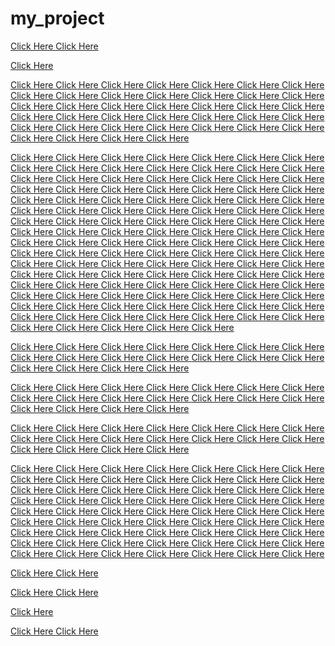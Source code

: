 # my_project
<p><a href="https://www.blogger.com/profile/11831765566850741651"> Click Here </a>
<a href="https://www.blogger.com/profile/08502301141723864223"> Click Here </a>

<a href="https://plus.google.com/url?q=https%3A%2F%2Fseo2agency.com%2F "> Click Here </a>

<a href="https://cse.google.com/url?q=https%3A%2F%2Fseo2agency.com%2F"> Click Here </a>
<a href="https://cse.google.co.uk/url?q=https%3A%2F%2Fseo2agency.com%2F"> Click Here </a>
<a href="https://cse.google.ie/url?q=https%3A%2F%2Fseo2agency.com%2F"> Click Here </a>
<a href="https://cse.google.ca/url?q=https%3A%2F%2Fseo2agency.com%2F"> Click Here </a>
<a href="https://cse.google.com.au/url?q=https%3A%2F%2Fseo2agency.com%2F"> Click Here </a>
<a href="https://cse.google.co.nz/url?q=https%3A%2F%2Fseo2agency.com%2F"> Click Here </a>
<a href="https://cse.google.ae/url?q=https%3A%2F%2Fseo2agency.com%2F"> Click Here </a>
<a href="https://cse.google.at/url?q=https%3A%2F%2Fseo2agency.com%2F"> Click Here </a>
<a href="https://cse.google.bs/url?q=https%3A%2F%2Fseo2agency.com%2F"> Click Here </a>
<a href="https://cse.google.be/url?q=https%3A%2F%2Fseo2agency.com%2F"> Click Here </a>
<a href="https://cse.google.co.jp/url?q=https%3A%2F%2Fseo2agency.com%2F"> Click Here </a>
<a href="https://cse.google.es/url?q=https%3A%2F%2Fseo2agency.com%2F"> Click Here </a>
<a href="https://cse.google.de/url?q=https%3A%2F%2Fseo2agency.com%2F"> Click Here </a>
<a href="https://cse.google.it/url?q=https%3A%2F%2Fseo2agency.com%2F"> Click Here </a>
<a href="https://cse.google.fr/url?q=https%3A%2F%2Fseo2agency.com%2F"> Click Here </a>
<a href="https://cse.google.com.tw/url?q=https%3A%2F%2Fseo2agency.com%2F"> Click Here </a>
<a href="https://cse.google.nl/url?q=https%3A%2F%2Fseo2agency.com%2F"> Click Here </a>
<a href="https://cse.google.com.br/url?q=https%3A%2F%2Fseo2agency.com%2F"> Click Here </a>
<a href="https://cse.google.com.tr/url?q=https%3A%2F%2Fseo2agency.com%2F"> Click Here </a>
<a href="https://cse.google.gr/url?q=https%3A%2F%2Fseo2agency.com%2F"> Click Here </a>
<a href="https://cse.google.co.in/url?q=https%3A%2F%2Fseo2agency.com%2F"> Click Here </a>
<a href="https://cse.google.com.mx/url?q=https%3A%2F%2Fseo2agency.com%2F"> Click Here </a>
<a href="https://cse.google.dk/url?q=https%3A%2F%2Fseo2agency.com%2F"> Click Here </a>
<a href="https://cse.google.com.ar/url?q=https%3A%2F%2Fseo2agency.com%2F"> Click Here </a>
<a href="https://cse.google.ch/url?q=https%3A%2F%2Fseo2agency.com%2F"> Click Here </a>
<a href="https://cse.google.co.kr/url?q=https%3A%2F%2Fseo2agency.com%2F"> Click Here </a>
<a href="https://cse.google.com.co/url?q=https%3A%2F%2Fseo2agency.com%2F"> Click Here </a>
<a href="https://cse.google.pl/url?q=https%3A%2F%2Fseo2agency.com%2F"> Click Here </a>
<a href="https://cse.google.pt/url?q=https%3A%2F%2Fseo2agency.com%2F"> Click Here </a>
<a href="https://cse.google.no/url?q=https%3A%2F%2Fseo2agency.com%2F"> Click Here </a>
<a href="https://cse.google.com.my/url?q=https%3A%2F%2Fseo2agency.com%2F"> Click Here </a>
<a href="https://cse.google.co.za/url?q=https%3A%2F%2Fseo2agency.com%2F"> Click Here </a>
<a href="https://cse.google.com.qa/url?q=https%3A%2F%2Fseo2agency.com%2F"> Click Here </a>
<a href="https://cse.google.com.ph/url?q=https%3A%2F%2Fseo2agency.com%2F"> Click Here </a>
<a href="https://cse.google.co.id/url?q=https%3A%2F%2Fseo2agency.com%2F"> Click Here </a>
<a href="https://cse.google.com.sg/url?q=https%3A%2F%2Fseo2agency.com%2F"> Click Here </a>
<a href="https://cse.google.ro/url?q=https%3A%2F%2Fseo2agency.com%2F"> Click Here </a>
<a href="https://cse.google.bg/url?q=https%3A%2F%2Fseo2agency.com%2F"> Click Here </a>
<a href="https://cse.google.hu/url?q=https%3A%2F%2Fseo2agency.com%2F"> Click Here </a>

<a href="https://www.google.com/url?q=https%3A%2F%2Fseo2agency.com%2F"> Click Here </a>
<a href="https://www.google.co.uk/url?q=https%3A%2F%2Fseo2agency.com%2F"> Click Here </a>
<a href="https://www.google.ie/url?q=https%3A%2F%2Fseo2agency.com%2F"> Click Here </a>
<a href="https://www.google.ca/url?q=https%3A%2F%2Fseo2agency.com%2F"> Click Here </a>
<a href="https://www.google.com.au/url?q=https%3A%2F%2Fseo2agency.com%2F"> Click Here </a>
<a href="https://www.google.co.nz/url?q=https%3A%2F%2Fseo2agency.com%2F"> Click Here </a>
<a href="https://www.google.ae/url?q=https%3A%2F%2Fseo2agency.com%2F"> Click Here </a>
<a href="https://www.google.at/url?q=https%3A%2F%2Fseo2agency.com%2F"> Click Here </a>
<a href="https://www.google.bs/url?q=https%3A%2F%2Fseo2agency.com%2F"> Click Here </a>
<a href="https://www.google.be/url?q=https%3A%2F%2Fseo2agency.com%2F"> Click Here </a>
<a href="https://www.google.co.jp/url?q=https%3A%2F%2Fseo2agency.com%2F"> Click Here </a>
<a href="https://www.google.es/url?q=https%3A%2F%2Fseo2agency.com%2F"> Click Here </a>
<a href="https://www.google.de/url?q=https%3A%2F%2Fseo2agency.com%2F"> Click Here </a>
<a href="https://www.google.it/url?q=https%3A%2F%2Fseo2agency.com%2F"> Click Here </a>
<a href="https://www.google.fr/url?q=https%3A%2F%2Fseo2agency.com%2F"> Click Here </a>
<a href="https://www.google.com.tw/url?q=https%3A%2F%2Fseo2agency.com%2F"> Click Here </a>
<a href="https://www.google.nl/url?q=https%3A%2F%2Fseo2agency.com%2F"> Click Here </a>
<a href="https://www.google.com.br/url?q=https%3A%2F%2Fseo2agency.com%2F"> Click Here </a>
<a href="https://www.google.com.tr/url?q=https%3A%2F%2Fseo2agency.com%2F"> Click Here </a>
<a href="https://www.google.gr/url?q=https%3A%2F%2Fseo2agency.com%2F"> Click Here </a>
<a href="https://www.google.co.in/url?q=https%3A%2F%2Fseo2agency.com%2F"> Click Here </a>
<a href="https://www.google.com.mx/url?q=https%3A%2F%2Fseo2agency.com%2F"> Click Here </a>
<a href="https://www.google.dk/url?q=https%3A%2F%2Fseo2agency.com%2F"> Click Here </a>
<a href="https://www.google.com.ar/url?q=https%3A%2F%2Fseo2agency.com%2F"> Click Here </a>
<a href="https://www.google.ch/url?q=https%3A%2F%2Fseo2agency.com%2F"> Click Here </a>
<a href="https://www.google.co.kr/url?q=https%3A%2F%2Fseo2agency.com%2F"> Click Here </a>
<a href="https://www.google.com.co/url?q=https%3A%2F%2Fseo2agency.com%2F"> Click Here </a>
<a href="https://www.google.pl/url?q=https%3A%2F%2Fseo2agency.com%2F"> Click Here </a>
<a href="https://www.google.pt/url?q=https%3A%2F%2Fseo2agency.com%2F"> Click Here </a>
<a href="https://www.google.no/url?q=https%3A%2F%2Fseo2agency.com%2F"> Click Here </a>
<a href="https://www.google.com.my/url?q=https%3A%2F%2Fseo2agency.com%2F"> Click Here </a>
<a href="https://www.google.co.za/url?q=https%3A%2F%2Fseo2agency.com%2F"> Click Here </a>
<a href="https://www.google.com.qa/url?q=https%3A%2F%2Fseo2agency.com%2F"> Click Here </a>
<a href="https://www.google.com.ph/url?q=https%3A%2F%2Fseo2agency.com%2F"> Click Here </a>
<a href="https://www.google.co.id/url?q=https%3A%2F%2Fseo2agency.com%2F"> Click Here </a>
<a href="https://www.google.com.sg/url?q=https%3A%2F%2Fseo2agency.com%2F"> Click Here </a>
<a href="https://www.google.ro/url?q=https%3A%2F%2Fseo2agency.com%2F"> Click Here </a>
<a href="https://www.google.bg/url?q=https%3A%2F%2Fseo2agency.com%2F"> Click Here </a>
<a href="https://www.google.hu/url?q=https%3A%2F%2Fseo2agency.com%2F"> Click Here </a>
<a href="https://maps.google.com/url?q=https%3A%2F%2Fseo2agency.com%2F"> Click Here </a>
<a href="https://maps.google.co.uk/url?q=https%3A%2F%2Fseo2agency.com%2F"> Click Here </a>
<a href="https://maps.google.ie/url?q=https%3A%2F%2Fseo2agency.com%2F"> Click Here </a>
<a href="https://maps.google.ca/url?q=https%3A%2F%2Fseo2agency.com%2F"> Click Here </a>
<a href="https://maps.google.com.au/url?q=https%3A%2F%2Fseo2agency.com%2F"> Click Here </a>
<a href="https://maps.google.co.nz/url?q=https%3A%2F%2Fseo2agency.com%2F"> Click Here </a>
<a href="https://maps.google.ae/url?q=https%3A%2F%2Fseo2agency.com%2F"> Click Here </a>
<a href="https://maps.google.at/url?q=https%3A%2F%2Fseo2agency.com%2F"> Click Here </a>
<a href="https://maps.google.bs/url?q=https%3A%2F%2Fseo2agency.com%2F"> Click Here </a>
<a href="https://maps.google.be/url?q=https%3A%2F%2Fseo2agency.com%2F"> Click Here </a>
<a href="https://maps.google.co.jp/url?q=https%3A%2F%2Fseo2agency.com%2F"> Click Here </a>
<a href="https://maps.google.es/url?q=https%3A%2F%2Fseo2agency.com%2F"> Click Here </a>
<a href="https://maps.google.de/url?q=https%3A%2F%2Fseo2agency.com%2F"> Click Here </a>
<a href="https://maps.google.it/url?q=https%3A%2F%2Fseo2agency.com%2F"> Click Here </a>
<a href="https://maps.google.fr/url?q=https%3A%2F%2Fseo2agency.com%2F"> Click Here </a>
<a href="https://maps.google.com.tw/url?q=https%3A%2F%2Fseo2agency.com%2F"> Click Here </a>
<a href="https://maps.google.nl/url?q=https%3A%2F%2Fseo2agency.com%2F"> Click Here </a>
<a href="https://maps.google.com.br/url?q=https%3A%2F%2Fseo2agency.com%2F"> Click Here </a>
<a href="https://maps.google.com.tr/url?q=https%3A%2F%2Fseo2agency.com%2F"> Click Here </a>
<a href="https://maps.google.gr/url?q=https%3A%2F%2Fseo2agency.com%2F"> Click Here </a>
<a href="https://maps.google.co.in/url?q=https%3A%2F%2Fseo2agency.com%2F"> Click Here </a>
<a href="https://maps.google.com.mx/url?q=https%3A%2F%2Fseo2agency.com%2F"> Click Here </a>
<a href="https://maps.google.dk/url?q=https%3A%2F%2Fseo2agency.com%2F"> Click Here </a>
<a href="https://maps.google.com.ar/url?q=https%3A%2F%2Fseo2agency.com%2F"> Click Here </a>
<a href="https://maps.google.ch/url?q=https%3A%2F%2Fseo2agency.com%2F"> Click Here </a>
<a href="https://maps.google.co.kr/url?q=https%3A%2F%2Fseo2agency.com%2F"> Click Here </a>
<a href="https://maps.google.com.co/url?q=https%3A%2F%2Fseo2agency.com%2F"> Click Here </a>
<a href="https://maps.google.pl/url?q=https%3A%2F%2Fseo2agency.com%2F"> Click Here </a>
<a href="https://maps.google.pt/url?q=https%3A%2F%2Fseo2agency.com%2F"> Click Here </a>
<a href="https://maps.google.no/url?q=https%3A%2F%2Fseo2agency.com%2F"> Click Here </a>
<a href="https://maps.google.com.my/url?q=https%3A%2F%2Fseo2agency.com%2F"> Click Here </a>
<a href="https://maps.google.co.za/url?q=https%3A%2F%2Fseo2agency.com%2F"> Click Here </a>
<a href="https://maps.google.com.qa/url?q=https%3A%2F%2Fseo2agency.com%2F"> Click Here </a>
<a href="https://maps.google.com.ph/url?q=https%3A%2F%2Fseo2agency.com%2F"> Click Here </a>
<a href="https://maps.google.co.id/url?q=https%3A%2F%2Fseo2agency.com%2F"> Click Here </a>
<a href="https://maps.google.com.sg/url?q=https%3A%2F%2Fseo2agency.com%2F"> Click Here </a>
<a href="https://maps.google.ro/url?q=https%3A%2F%2Fseo2agency.com%2F"> Click Here </a>
<a href="https://maps.google.bg/url?q=https%3A%2F%2Fseo2agency.com%2F"> Click Here </a>
<a href="https://maps.google.hu/url?q=https%3A%2F%2Fseo2agency.com%2F"> Click Here </a>
<a href="https://images.google.com/url?q=https%3A%2F%2Fseo2agency.com%2F"> Click Here </a>
<a href="https://images.google.co.uk/url?q=https%3A%2F%2Fseo2agency.com%2F"> Click Here </a>
<a href="https://images.google.ie/url?q=https%3A%2F%2Fseo2agency.com%2F"> Click Here </a>
<a href="https://images.google.ca/url?q=https%3A%2F%2Fseo2agency.com%2F"> Click Here </a>
<a href="https://images.google.com.au/url?q=https%3A%2F%2Fseo2agency.com%2F"> Click Here </a>
<a href="https://images.google.co.nz/url?q=https%3A%2F%2Fseo2agency.com%2F"> Click Here </a>
<a href="https://images.google.ae/url?q=https%3A%2F%2Fseo2agency.com%2F"> Click Here </a>
<a href="https://images.google.at/url?q=https%3A%2F%2Fseo2agency.com%2F"> Click Here </a>
<a href="https://images.google.bs/url?q=https%3A%2F%2Fseo2agency.com%2F"> Click Here </a>
<a href="https://images.google.be/url?q=https%3A%2F%2Fseo2agency.com%2F"> Click Here </a>
<a href="https://images.google.co.jp/url?q=https%3A%2F%2Fseo2agency.com%2F"> Click Here </a>
<a href="https://images.google.es/url?q=https%3A%2F%2Fseo2agency.com%2F"> Click Here </a>
<a href="https://images.google.de/url?q=https%3A%2F%2Fseo2agency.com%2F"> Click Here </a>
<a href="https://images.google.it/url?q=https%3A%2F%2Fseo2agency.com%2F"> Click Here </a>
<a href="https://images.google.fr/url?q=https%3A%2F%2Fseo2agency.com%2F"> Click Here </a>
<a href="https://images.google.com.tw/url?q=https%3A%2F%2Fseo2agency.com%2F"> Click Here </a>
<a href="https://images.google.nl/url?q=https%3A%2F%2Fseo2agency.com%2F"> Click Here </a>
<a href="https://images.google.com.br/url?q=https%3A%2F%2Fseo2agency.com%2F"> Click Here </a>
<a href="https://images.google.com.tr/url?q=https%3A%2F%2Fseo2agency.com%2F"> Click Here </a>
<a href="https://images.google.gr/url?q=https%3A%2F%2Fseo2agency.com%2F"> Click Here </a>
<a href="https://images.google.co.in/url?q=https%3A%2F%2Fseo2agency.com%2F"> Click Here </a>
<a href="https://images.google.com.mx/url?q=https%3A%2F%2Fseo2agency.com%2F"> Click Here </a>
<a href="https://images.google.dk/url?q=https%3A%2F%2Fseo2agency.com%2F"> Click Here </a>
<a href="https://images.google.com.ar/url?q=https%3A%2F%2Fseo2agency.com%2F"> Click Here </a>
<a href="https://images.google.ch/url?q=https%3A%2F%2Fseo2agency.com%2F"> Click Here </a>
<a href="https://images.google.co.kr/url?q=https%3A%2F%2Fseo2agency.com%2F"> Click Here </a>
<a href="https://images.google.com.co/url?q=https%3A%2F%2Fseo2agency.com%2F"> Click Here </a>
<a href="https://images.google.pl/url?q=https%3A%2F%2Fseo2agency.com%2F"> Click Here </a>
<a href="https://images.google.pt/url?q=https%3A%2F%2Fseo2agency.com%2F"> Click Here </a>
<a href="https://images.google.no/url?q=https%3A%2F%2Fseo2agency.com%2F"> Click Here </a>
<a href="https://images.google.com.my/url?q=https%3A%2F%2Fseo2agency.com%2F"> Click Here </a>
<a href="https://images.google.co.za/url?q=https%3A%2F%2Fseo2agency.com%2F"> Click Here </a>
<a href="https://images.google.com.qa/url?q=https%3A%2F%2Fseo2agency.com%2F"> Click Here </a>
<a href="https://images.google.com.ph/url?q=https%3A%2F%2Fseo2agency.com%2F"> Click Here </a>
<a href="https://images.google.co.id/url?q=https%3A%2F%2Fseo2agency.com%2F"> Click Here </a>
<a href="https://images.google.com.sg/url?q=https%3A%2F%2Fseo2agency.com%2F"> Click Here </a>
<a href="https://images.google.ro/url?q=https%3A%2F%2Fseo2agency.com%2F"> Click Here </a>
<a href="https://images.google.bg/url?q=https%3A%2F%2Fseo2agency.com%2F"> Click Here </a>
<a href="https://images.google.hu/url?q=https%3A%2F%2Fseo2agency.com%2F"> Click Here </a>
 
<a href="https://www.google.com/url?q=https%3A%2F%2Fwww.eco-fridge.co.uk%2F"> Click Here </a>
<a href="https://www.google.co.uk/url?q=https%3A%2F%2Fwww.eco-fridge.co.uk%2F"> Click Here </a>
<a href="https://www.google.ie/url?q=https%3A%2F%2Fwww.eco-fridge.co.uk%2F"> Click Here </a>
<a href="https://www.google.ca/url?q=https%3A%2F%2Fwww.eco-fridge.co.uk%2F"> Click Here </a>
<a href="https://www.google.com.au/url?q=https%3A%2F%2Fwww.eco-fridge.co.uk%2F"> Click Here </a>
<a href="https://www.google.co.nz/url?q=https%3A%2F%2Fwww.eco-fridge.co.uk%2F"> Click Here </a>
<a href="https://maps.google.com/url?q=https%3A%2F%2Fwww.eco-fridge.co.uk%2F"> Click Here </a>
<a href="https://maps.google.co.uk/url?q=https%3A%2F%2Fwww.eco-fridge.co.uk%2F"> Click Here </a>
<a href="https://maps.google.ie/url?q=https%3A%2F%2Fwww.eco-fridge.co.uk%2F"> Click Here </a>
<a href="https://maps.google.ca/url?q=https%3A%2F%2Fwww.eco-fridge.co.uk%2F"> Click Here </a>
<a href="https://maps.google.com.au/url?q=https%3A%2F%2Fwww.eco-fridge.co.uk%2F"> Click Here </a>
<a href="https://maps.google.co.nz/url?q=https%3A%2F%2Fwww.eco-fridge.co.uk%2F"> Click Here </a>
<a href="https://images.google.com/url?q=https%3A%2F%2Fwww.eco-fridge.co.uk%2F"> Click Here </a>
<a href="https://images.google.co.uk/url?q=https%3A%2F%2Fwww.eco-fridge.co.uk%2F"> Click Here </a>
<a href="https://images.google.ie/url?q=https%3A%2F%2Fwww.eco-fridge.co.uk%2F"> Click Here </a>
<a href="https://images.google.ca/url?q=https%3A%2F%2Fwww.eco-fridge.co.uk%2F"> Click Here </a>
<a href="https://images.google.com.au/url?q=https%3A%2F%2Fwww.eco-fridge.co.uk%2F"> Click Here </a>
<a href="https://images.google.co.nz/url?q=https%3A%2F%2Fwww.eco-fridge.co.uk%2F"> Click Here </a>
 
<a href="https://www.google.com/url?q=https%3A%2F%2Fwww.frost-tech.com%2F"> Click Here </a>
<a href="https://www.google.co.uk/url?q=https%3A%2F%2Fwww.frost-tech.com%2F"> Click Here </a>
<a href="https://www.google.ie/url?q=https%3A%2F%2Fwww.frost-tech.com%2F"> Click Here </a>
<a href="https://www.google.ca/url?q=https%3A%2F%2Fwww.frost-tech.com%2F"> Click Here </a>
<a href="https://www.google.com.au/url?q=https%3A%2F%2Fwww.frost-tech.com%2F"> Click Here </a>
<a href="https://www.google.co.nz/url?q=https%3A%2F%2Fwww.frost-tech.com%2F"> Click Here </a>
<a href="https://maps.google.com/url?q=https%3A%2F%2Fwww.frost-tech.com%2F"> Click Here </a>
<a href="https://maps.google.co.uk/url?q=https%3A%2F%2Fwww.frost-tech.com%2F"> Click Here </a>
<a href="https://maps.google.ie/url?q=https%3A%2F%2Fwww.frost-tech.com%2F"> Click Here </a>
<a href="https://maps.google.ca/url?q=https%3A%2F%2Fwww.frost-tech.com%2F"> Click Here </a>
<a href="https://maps.google.com.au/url?q=https%3A%2F%2Fwww.frost-tech.com%2F"> Click Here </a>
<a href="https://maps.google.co.nz/url?q=https%3A%2F%2Fwww.frost-tech.com%2F"> Click Here </a>
<a href="https://images.google.com/url?q=https%3A%2F%2Fwww.frost-tech.com%2F"> Click Here </a>
<a href="https://images.google.co.uk/url?q=https%3A%2F%2Fwww.frost-tech.com%2F"> Click Here </a>
<a href="https://images.google.ie/url?q=https%3A%2F%2Fwww.frost-tech.com%2F"> Click Here </a>
<a href="https://images.google.ca/url?q=https%3A%2F%2Fwww.frost-tech.com%2F"> Click Here </a>
<a href="https://images.google.com.au/url?q=https%3A%2F%2Fwww.frost-tech.com%2F"> Click Here </a>
<a href="https://images.google.co.nz/url?q=https%3A%2F%2Fwww.frost-tech.com%2F"> Click Here </a>
 
<a href="https://www.google.com/url?q=https%3A%2F%2Ffilmarefotografii.ro%2F"> Click Here </a>
<a href="https://www.google.co.uk/url?q=https%3A%2F%2Ffilmarefotografii.ro%2F"> Click Here </a>
<a href="https://www.google.ie/url?q=https%3A%2F%2Ffilmarefotografii.ro%2F"> Click Here </a>
<a href="https://www.google.ca/url?q=https%3A%2F%2Ffilmarefotografii.ro%2F"> Click Here </a>
<a href="https://www.google.com.au/url?q=https%3A%2F%2Ffilmarefotografii.ro%2F"> Click Here </a>
<a href="https://www.google.ro/url?q=https%3A%2F%2Ffilmarefotografii.ro%2F"> Click Here </a>
<a href="https://maps.google.com/url?q=https%3A%2F%2Ffilmarefotografii.ro%2F"> Click Here </a>
<a href="https://maps.google.co.uk/url?q=https%3A%2F%2Ffilmarefotografii.ro%2F"> Click Here </a>
<a href="https://maps.google.ie/url?q=https%3A%2F%2Ffilmarefotografii.ro%2F"> Click Here </a>
<a href="https://maps.google.ca/url?q=https%3A%2F%2Ffilmarefotografii.ro%2F"> Click Here </a>
<a href="https://maps.google.com.au/url?q=https%3A%2F%2Ffilmarefotografii.ro%2F"> Click Here </a>
<a href="https://maps.google.ro/url?q=https%3A%2F%2Ffilmarefotografii.ro%2F"> Click Here </a>
<a href="https://images.google.com/url?q=https%3A%2F%2Ffilmarefotografii.ro%2F"> Click Here </a>
<a href="https://images.google.co.uk/url?q=https%3A%2F%2Ffilmarefotografii.ro%2F"> Click Here </a>
<a href="https://images.google.ie/url?q=https%3A%2F%2Ffilmarefotografii.ro%2F"> Click Here </a>
<a href="https://images.google.ca/url?q=https%3A%2F%2Ffilmarefotografii.ro%2F"> Click Here </a>
<a href="https://images.google.com.au/url?q=https%3A%2F%2Ffilmarefotografii.ro%2F"> Click Here </a>
<a href="https://images.google.ro/url?q=https%3A%2F%2Ffilmarefotografii.ro%2F"> Click Here </a>
 
 
<a href="http://clashofclansbuilder.com/info/army_camp"> Click Here </a>
<a href="https://www.raspberrypi.org/blog/new-product-raspberry-pi-high-quality-camera-on-sale-now-at-50/"> Click Here </a>
<a href="https://noimedia.podspot.de/post/luca-mascaro-le-commercio-oggi/"> Click Here </a>
<a href="http://igochp.com/cgi-bin/wes6yUI7737gXJGLukFtn3r/scheduler.cgi?mode=view&no=3413"> Click Here </a>
<a href="http://www.dailymagazine.news/chrissy-teigen-sets-off-twitter-uproar-over-gummy-bears-nid-689453.html"> Click Here </a>
<a href="http://www.etc.cmu.edu/projects/tatrc/?p=142%FFrecette+facile+antillaise%FFexternal+nofollow%FF%FFnofollow%FF1%FFhow+to+make+a+diet+pill%FFexternal+nofollow"> Click Here </a>
<a href="https://www.maplanga.co.za/discover_africa_blog/view/luangwa_valley_safari/"> Click Here </a>
<a href="https://madisondunbar.withknown.com/2015/blog-post-4---free-write-module-4"> Click Here </a>
<a href="http://www.legalnews.com/motion/blog.php?user=Ifixbadcredt&blogentry_id=1315"> Click Here </a>
<a href="http://www.chiffrages-dechiffrages2012.fr/propositions/joly-appliquer-la-requisition-des-logements-vacants"> Click Here </a>
<a href="http://fan.fc-anji.ru/blogs/blog/anji/512.html"> Click Here </a>
<a href="http://fan.fc-anji.ru/blogs/blog/press/517.html"> Click Here </a>
<a href="https://www.articleted.com/p/56217"> Click Here </a>
<a href="https://www.articleted.com/article/301346/56217/How-to-Begin-a-Takeaway-Business-"> Click Here </a>
<a href="https://mp.antioquiatic.edu.co/mi-blog/seo-agency-dorufridgegmailcom-42.html"> Click Here </a>
<a href="http://groupspaces.com/SEO2Agency/"> Click Here </a>
<a href="http://groupspaces.com/SEO2Agency/item/1264325"> Click Here </a>
<a href="http://groupspaces.com/SEO2Agency/item/1264365"> Click Here </a>
<a href="http://groupspaces.com/SEO2Agency/wiki/wedding-photography"> Click Here </a>
<a href="http://groupspaces.com/SEO2Agency/item/1264367"> Click Here </a>
<a href="http://groupspaces.com/SEO2Agency/wiki/seo"> Click Here </a>
<a href="http://groupspaces.com/SEO2Agency/item/1271899"> Click Here </a>
<a href="http://groupspaces.com/SEO2Agency/item/1271897"> Click Here </a>
<a href="https://www.videocopilot.net/blog/2013/09/main-titles-for-star-trek-into-darkness/"> Click Here </a>
<a href="https://www.bizcommunity.com/Article/1/529/167342.html"> Click Here </a>
<a href="https://viesearch.com/?q=doorstep%20water%20purifier%20service%20provider%20in%20delhincr&p=3053&s=rel"> Click Here </a>
<a href="http://ns86.webmasters.com/%2Aextraspecialpuppyclub.com/httpdocs/wforum/profile.php?mode=viewprofile&u=28388"> Click Here </a>
<a href="http://icalshare.com/calendars/9670"> Click Here </a>
<a href="http://forums.sentora.org/member.php?action=profile&uid=15734"> Click Here </a>
<a href="http://bbs.co.99.com/member.php?u=335819"> Click Here </a>
<a href="https://forum.sa-mp.com/member.php?u=352709"> Click Here </a>
<a href="http://knsz.prz.edu.pl/forum/member.php?action=profile&uid=420894"> Click Here </a>
<a href="https://ideideafaceri.manager.ro/articole/start-in-afaceri-25/cum-sa-faci-bani-fiind-un-fotograf-amator-10207.html"> Click Here </a>
<a href="http://forum.ubuntu.ro/profile.php?id=57385"> Click Here </a>
<a href="https://www.healthstaffdiscounts.co.uk/biz.aspx?a=106587-seo-agency"> Click Here </a>
<a href="https://britishforcesdiscounts.co.uk/biz/a/101762-seo-agency"> Click Here </a>
<a href="https://intensedebate.com/people/seo2agency"> Click Here </a>
<a href="http://en-us.mystrikingly.com/"> Click Here </a>
<a href="http://en-us.mystrikingly.com/blog/improve-your-rankings"> Click Here </a>
<a href="http://en-us.mystrikingly.com/blog/commercial-refrigerator-commercial-fridge"> Click Here </a>
<a href="http://en-us.mystrikingly.com/blog/seo-guide"> Click Here </a>
<a href="http://en-us.mystrikingly.com/blog/how-does-commercial-fridge-work"> Click Here </a>
<a href="http://en-us.mystrikingly.com/blog/display-freezer-ice-cream-freezer"> Click Here </a>
<a href="http://en-us.mystrikingly.com/blog/business-partners"> Click Here </a>
<a href="http://en-us.mystrikingly.com/blog/the-best-seo-strategies"> Click Here </a>
<a href="http://en-us.mystrikingly.com/blog/the-rise-of-the-electric-cars"> Click Here </a>
<a href="http://en-us.mystrikingly.com/blog/how-to-diminish-the-value-of-running-your-fridge"> Click Here </a>
<a href="https://en-us.podcaster.de/"> Click Here </a>
<a href="https://en-us.podcaster.de/podcasts/blog/"> Click Here </a>
<a href="https://en-us.podcaster.de/blog/open-display-frigider/"> Click Here </a>
<a href="https://en-us.podcaster.de/blog/commercial-freezer-maintenance-guide/"> Click Here </a>
<a href="https://en-us.podcaster.de/blog/what-is-seo-search-engine-optimization/"> Click Here </a>
<a href="https://studiumfc.umontreal.ca/blog/index.php?userid=241201"> Click Here </a>
<a href="https://studiumfc.umontreal.ca/blog/index.php?entryid=10162"> Click Here </a>
<a href="https://studiumfc.umontreal.ca/blog/index.php?entryid=10161"> Click Here </a>
<a href="https://glitch.com/~doru-project"> Click Here </a>
<a href="https://doru-project.glitch.me"> Click Here </a>
<a href="http://iam.cardiff.ac.uk/trac/Test/ticket/2173"> Click Here </a>
<a href="http://iam.cardiff.ac.uk/trac/Test/ticket/2174"> Click Here </a>
<a href="http://iam.cardiff.ac.uk/trac/Test/ticket/2154"> Click Here </a>
<a href="https://articles.abilogic.com/445174/stacking-food-things-display-freezer.html"> Click Here </a>
<a href="https://articles.abilogic.com/445499/start-takeaway-business-guide.html"> Click Here </a>
 <a href="https://articles.abilogic.com/445791/seo-basics-how-make-seo.html"> Click Here </a>
 
<a href="https://dev.to/andrewvlogger/how-to-create-webpages-that-rank-on-google-49g0"> Click Here </a>
<a href="https://dev.to/andrewvlogger/ensure-food-safety-requirements-46f7"> Click Here </a>
 
<a href="https://pbase.com/topics/seo2agency/marketing"> Click Here </a>
<a href="https://en-us.puzl.com/"> Click Here </a>

<a href="https://medium.com/@doru.hanganu/improve-your-blog-posts-for-seo-b86185470bac"> Click Here </a>

<a href="https://www.instapaper.com/p/8173496"> Click Here </a>
<a href="https://doru.iwannaticket.com.au/event/the-art-of-commerce-MjEzODk"> Click Here </a>

</p>
